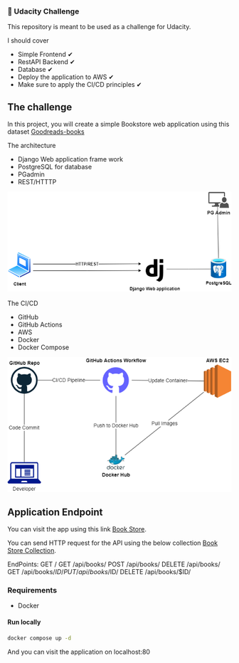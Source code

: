 ### :rocket: Udacity Challenge

This repository is meant to be used as a challenge for Udacity.

I should cover
-	Simple Frontend ✔
- RestAPI Backend ✔
- Database ✔
- Deploy the application to AWS ✔
- Make sure to apply the CI/CD principles ✔


## The challenge

In this project, you will create a simple Bookstore web application using this dataset [Goodreads-books](https://www.kaggle.com/jealousleopard/goodreadsbooks)

The architecture
- Django Web application frame work
- PostgreSQL for database
- PGadmin
- REST/HTTTP


![This is an image](https://github.com/ahmedmabrouk11011/book_store/blob/main/Docs/web%20arceticture.png)

The CI/CD
- GitHub
- GitHub Actions
- AWS 
- Docker
- Docker Compose


![This is an image](https://github.com/ahmedmabrouk11011/book_store/blob/main/Docs/ci-cd.png)


## Application Endpoint
You can visit the app using this link [Book Store](http://ec2-44-202-33-153.compute-1.amazonaws.com/).

You can send HTTP request for the API using the below collection
[Book Store Collection](https://github.com/ahmedmabrouk11011/book_store/blob/main/Docs/Book%20Store%20Collection.json).

EndPoints:
GET /
GET /api/books/
POST /api/books/
DELETE /api/books/
GET /api/books/$ID/
PUT /api/books/$ID/
DELETE /api/books/$ID/

### Requirements
- Docker

#### Run locally

```bash
docker compose up -d
```
And you can visit the application on localhost:80

